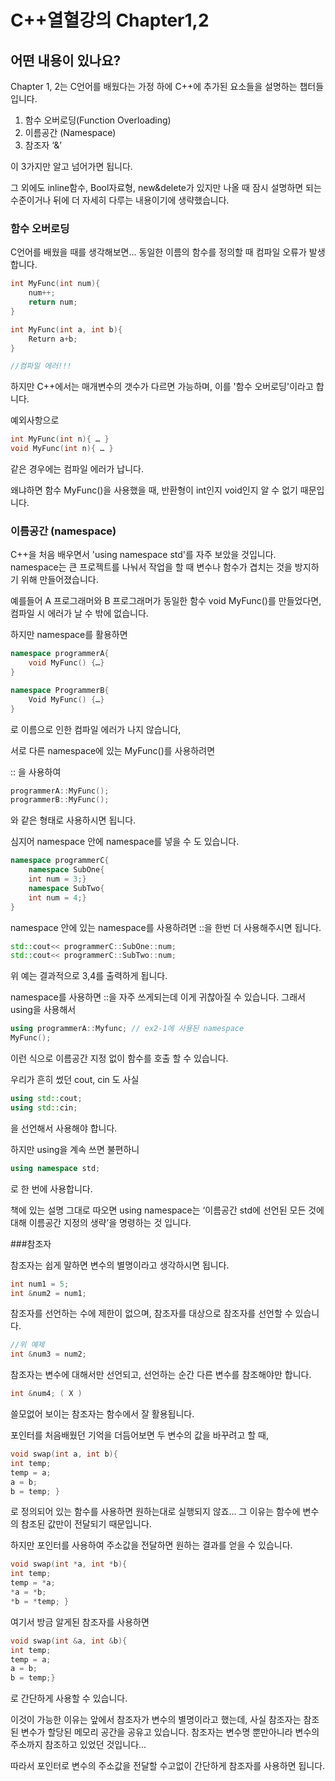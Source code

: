 # C++열혈강의 Chapter1,2


## 어떤 내용이 있나요?

Chapter 1, 2는 C언어를 배웠다는 가정 하에 C++에 추가된 요소들을 설명하는 챕터들입니다.

1. 함수 오버로딩(Function Overloading)
2. 이름공간 (Namespace)
3. 참조자 ‘&’

이 3가지만 알고 넘어가면 됩니다.

그 외에도 inline함수, Bool자료형, new&delete가 있지만 나올 때 잠시 설명하면 되는 수준이거나 뒤에 더 자세히 다루는 내용이기에 생략했습니다.


### 함수 오버로딩

C언어를 배웠을 때를 생각해보면...
동일한 이름의 함수를 정의할 때 컴파일 오류가 발생합니다.

```cpp
int MyFunc(int num){
	num++;
	return num;
}

int MyFunc(int a, int b){
	Return a+b;
}

//컴파일 에러!!!
```

하지만 C++에서는 매개변수의 갯수가 다르면 가능하며, 이를 '함수 오버로딩'이라고 합니다.

예외사항으로 

```cpp
int MyFunc(int n){ … }
void MyFunc(int n){ … } 
```
같은 경우에는 컴파일 에러가 납니다.

왜냐하면 함수 MyFunc()을 사용했을 때, 반환형이 int인지 void인지 알 수 없기 때문입니다.



### 이름공간 (namespace)

C++을 처음 배우면서 'using namespace std'를 자주 보았을 것입니다.
namespace는 큰 프로젝트를 나눠서 작업을 할 때 변수나 함수가 겹치는 것을 방지하기 위해 만들어졌습니다.

예를들어 A 프로그래머와 B 프로그래머가 동일한 함수 void MyFunc()를 만들었다면, 컴파일 시 에러가 날 수 밖에 없습니다. 

하지만 namespace를 활용하면

```cpp
namespace programmerA{
	void MyFunc() {…}
} 

namespace ProgrammerB{
	Void MyFunc() {…}
}
```

로 이름으로 인한 컴파일 에러가 나지 않습니다,

서로 다른 namespace에 있는 MyFunc()를 사용하려면

:: 을 사용하여

```cpp
programmerA::MyFunc();
programmerB::MyFunc(); 
```
와 같은 형태로 사용하시면 됩니다.


심지어 namespace 안에 namespace를 넣을 수 도 있습니다.


```cpp
namespace programmerC{
	namespace SubOne{
	int num = 3;}
	namespace SubTwo{
	int num = 4;}
}
```
namespace 안에 있는 namespace를 사용하려면 ::을 한번 더 사용해주시면 됩니다.

```cpp
std::cout<< programmerC::SubOne::num;
std::cout<< programmerC::SubTwo::num;
 ```
위 예는 결과적으로 3,4를 출력하게 됩니다.

namespace를 사용하면 ::을 자주 쓰게되는데 이게 귀찮아질 수 있습니다.
그래서 using을 사용해서

```cpp
using programmerA::Myfunc; // ex2-1에 사용된 namespace
MyFunc();
```
이런 식으로 이름공간 지정 없이 함수를 호출 할 수 있습니다.


우리가 흔히 썼던 cout, cin 도 사실
```cpp
using std::cout;
using std::cin;
```
을 선언해서 사용해야 합니다.

하지만 using을 계속 쓰면 불편하니 

```cpp 
using namespace std;
```

로 한 번에 사용합니다. 

책에 있는 설명 그대로 따오면 
using namespace는
‘이름공간 std에 선언된 모든 것에 대해 이름공간 지정의 생략’을 명령하는 것 입니다.


###참조자

참조자는 쉽게 말하면 변수의 별명이라고 생각하시면 됩니다.

```cpp
int num1 = 5;
int &num2 = num1;
```

참조자를 선언하는 수에 제한이 없으며, 참조자를 대상으로 참조자를 선언할 수 있습니다.

```cpp
//위 예제
int &num3 = num2;
```

참조자는 변수에 대해서만 선언되고, 선언하는 순간 다른 변수를 참조해야만 합니다.

```cpp
int &num4; ( X )
```

쓸모없어 보이는 참조자는 함수에서 잘 활용됩니다.
 
포인터를 처음배웠던 기억을 더듬어보면
두 변수의 값을 바꾸려고 할 때,

```cpp
void swap(int a, int b){
int temp;
temp = a;
a = b;
b = temp; } 
```

로 정의되어 있는 함수를 사용하면
원하는대로 실행되지 않죠… 그 이유는 함수에 변수의 참조된 값만이 전달되기 때문입니다.

하지만 포인터를 사용하여 주소값을 전달하면 원하는 결과를 얻을 수 있습니다.

```cpp
void swap(int *a, int *b){
int temp;
temp = *a;
*a = *b;
*b = *temp; }
```

여기서 방금 알게된 참조자를 사용하면

```cpp
void swap(int &a, int &b){
int temp;
temp = a;
a = b;
b = temp;}
```

로 간단하게 사용할 수 있습니다.

이것이 가능한 이유는 앞에서 참조자가 변수의 별명이라고 했는데,
사실 참조자는 참조된 변수가 할당된 메모리 공간을 공유고 있습니다.
참조자는 변수명 뿐만아니라 변수의 주소까지 참조하고 있었던 것입니다...

따라서 포인터로 변수의 주소값을 전달할 수고없이 간단하게 참조자를 사용하면 됩니다. 
